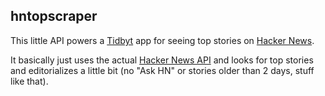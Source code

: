 ## hntopscraper

This little API powers a [Tidbyt](https://tidbyt.com/) app for seeing top stories
on [Hacker News](https://news.ycombinator.com/news).

It basically just uses the actual [Hacker News API](https://github.com/HackerNews/API) and looks
for top stories and editorializes a little bit (no "Ask HN" or stories older than
2 days, stuff like that).
